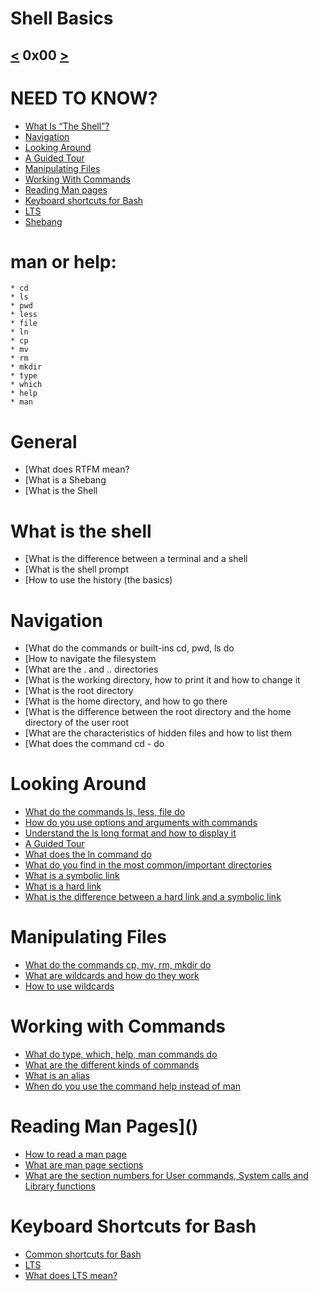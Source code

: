 # Shell Basics
[<](https://github.com/TheeKingZa/alx-system_engineering-devops/blob/master/README.md) 0x00 [>](https://github.com/TheeKingZa/alx-system_engineering-devops/tree/master/0x01-shell_permissions/README.md)
---

# NEED TO KNOW?
  * [What Is “The Shell”?](#what-is-the-shell)
  * [Navigation](#navigation)
  * [Looking Around](#looking-around)
  * [A Guided Tour](#a-guided-tour)
  * [Manipulating Files](#manipulating-files)
  * [Working With Commands](#working-with-commands)
  * [Reading Man pages](#reading-man-pages)
  * [Keyboard shortcuts for Bash](#keyboard-shortcuts-for-bash)
  * [LTS](#lts)
  * [Shebang](#shebang)

# man or help:
    * cd
    * ls
    * pwd
    * less
    * file
    * ln
    * cp
    * mv
    * rm
    * mkdir
    * type
    * which
    * help
    * man

# General
  * [What does RTFM mean?
  * [What is a Shebang
  * [What is the Shell
# What is the shell
  * [What is the difference between a terminal and a shell
  * [What is the shell prompt
  * [How to use the history (the basics)
# Navigation
  * [What do the commands or built-ins cd, pwd, ls do
  * [How to navigate the filesystem
  * [What are the . and .. directories
  * [What is the working directory, how to print it and how to change it
  * [What is the root directory
  * [What is the home directory, and how to go there
  * [What is the difference between the root directory and the home directory of the user root
  * [What are the characteristics of hidden files and how to list them
  * [What does the command cd - do

# Looking Around
  * [What do the commands ls, less, file do]()
  * [How do you use options and arguments with commands]()
  * [Understand the ls long format and how to display it]()
  * [A Guided Tour]()
  * [What does the ln command do]()
  * [What do you find in the most common/important directories]()
  * [What is a symbolic link]()
  * [What is a hard link]()
  * [What is the difference between a hard link and a symbolic link]()
# Manipulating Files
  * [What do the commands cp, mv, rm, mkdir do]()
  * [What are wildcards and how do they work]()
  * [How to use wildcards]()
# Working with Commands
  * [What do type, which, help, man commands do]()
  * [What are the different kinds of commands]()
  * [What is an alias]()
  * [When do you use the command help instead of man]()
# Reading Man Pages]()
  * [How to read a man page]()
  * [What are man page sections]()
  * [What are the section numbers for User commands, System calls and Library functions]()
# Keyboard Shortcuts for Bash
  * [Common shortcuts for Bash]()
  * [LTS]()
  * [What does LTS mean?]()
